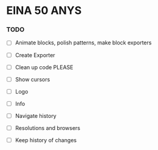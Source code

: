 # EINA 50 ANYS

### TODO

- [ ] Animate blocks, polish patterns, make block exporters
- [ ] Create Exporter
- [ ] Clean up code PLEASE
- [ ] Show cursors
- [ ] Logo
- [ ] Info
- [ ] Navigate history
- [ ] Resolutions and browsers

- [ ] Keep history of changes
